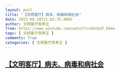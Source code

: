 ```yaml
---
layout: post
title: "【文明客厅】病夫、病毒和病社会"
date: 2023-08-29T21:02:35.000Z
author: 文明客厅周孝正
from: https://www.youtube.com/watch?v=b5nUsP_d44w
tags: [ 文明客厅周孝正 ]
comments: True
categories: [ 文明客厅周孝正 ]
---
```

<!--1693342955000-->
[【文明客厅】病夫、病毒和病社会](https://www.youtube.com/watch?v=b5nUsP_d44w)
------

<div>

</div>

